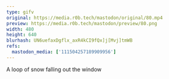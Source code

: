 ```yaml
---
type: gifv
original: https://media.r0b.tech/mastodon/original/80.mp4
preview: https://media.r0b.tech/mastodon/preview/80.png
width: 480
height: 640
blurhash: UN6uefaxDgflx_axR4kCI9fQx]j[Mvj]tmWB
refs:
  mastodon_media: ['111504257189909956']
---
```


A loop of snow falling out the window 
